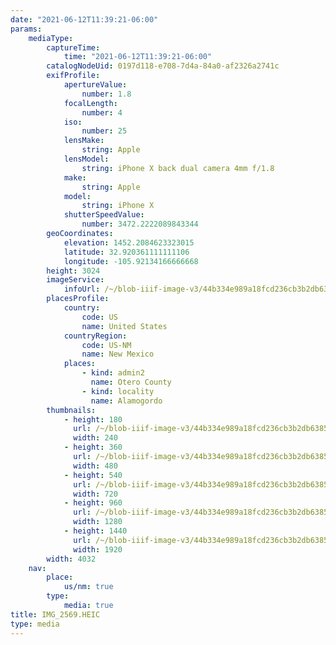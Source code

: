 ```yaml
---
date: "2021-06-12T11:39:21-06:00"
params:
    mediaType:
        captureTime:
            time: "2021-06-12T11:39:21-06:00"
        catalogNodeUid: 0197d118-e708-7d4a-84a0-af2326a2741c
        exifProfile:
            apertureValue:
                number: 1.8
            focalLength:
                number: 4
            iso:
                number: 25
            lensMake:
                string: Apple
            lensModel:
                string: iPhone X back dual camera 4mm f/1.8
            make:
                string: Apple
            model:
                string: iPhone X
            shutterSpeedValue:
                number: 3472.2222089843344
        geoCoordinates:
            elevation: 1452.2084623323015
            latitude: 32.920361111111106
            longitude: -105.92134166666668
        height: 3024
        imageService:
            infoUrl: /~/blob-iiif-image-v3/44b334e989a18fcd236cb3b2db6385928eafe4415d660f3b97e95027f1d582db/info.json
        placesProfile:
            country:
                code: US
                name: United States
            countryRegion:
                code: US-NM
                name: New Mexico
            places:
                - kind: admin2
                  name: Otero County
                - kind: locality
                  name: Alamogordo
        thumbnails:
            - height: 180
              url: /~/blob-iiif-image-v3/44b334e989a18fcd236cb3b2db6385928eafe4415d660f3b97e95027f1d582db/full/240%2C180/0/default.jpg
              width: 240
            - height: 360
              url: /~/blob-iiif-image-v3/44b334e989a18fcd236cb3b2db6385928eafe4415d660f3b97e95027f1d582db/full/480%2C360/0/default.jpg
              width: 480
            - height: 540
              url: /~/blob-iiif-image-v3/44b334e989a18fcd236cb3b2db6385928eafe4415d660f3b97e95027f1d582db/full/720%2C540/0/default.jpg
              width: 720
            - height: 960
              url: /~/blob-iiif-image-v3/44b334e989a18fcd236cb3b2db6385928eafe4415d660f3b97e95027f1d582db/full/1280%2C960/0/default.jpg
              width: 1280
            - height: 1440
              url: /~/blob-iiif-image-v3/44b334e989a18fcd236cb3b2db6385928eafe4415d660f3b97e95027f1d582db/full/1920%2C1440/0/default.jpg
              width: 1920
        width: 4032
    nav:
        place:
            us/nm: true
        type:
            media: true
title: IMG_2569.HEIC
type: media
---
```

